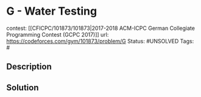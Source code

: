 # G - Water Testing

contest: [[CFICPC/101873/101873|2017-2018 ACM-ICPC German Collegiate Programming Contest (GCPC 2017)]]
url: https://codeforces.com/gym/101873/problem/G
Status: #UNSOLVED
Tags: #

## Description

## Solution

